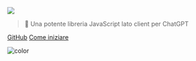 <!-- _coverpage.md -->

<img class="logo" src="https://raw.githubusercontent.com/kudoai/chatgpt.js/main/media/images/chatgpt.js-logo-dark-mode-padded-7000x777.png">

> 🤖 Una potente libreria JavaScript lato client per ChatGPT

[GitHub](https://github.com/kudoai/chatgpt.js)
[Come iniziare](#⚡-importazione-della-libreria)

<!-- background color -->

![color](black)
